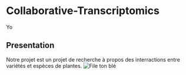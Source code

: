 # Collaborative-Transcriptomics
Yo
## Presentation
Notre projet est un projet de recherche à propos des interractions entre variétés et espèces de plantes.
![File ton blé](https://upload.wikimedia.org/wikipedia/commons/5/5d/Triticum_durum.jpg)